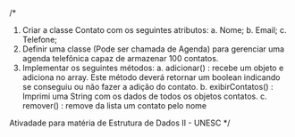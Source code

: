 /*
1. Criar a classe Contato com os seguintes atributos:
    a. Nome;
    b. Email;
    c. Telefone;
2. Definir uma classe (Pode ser chamada de Agenda) para gerenciar uma agenda telefônica capaz de armazenar 100 contatos.
3. Implementar os seguintes métodos:
    a. adicionar() : recebe um objeto e adiciona no array. Este método deverá
    retornar um boolean indicando se conseguiu ou não fazer a adição do
    contato.
    b. exibirContatos() : Imprimi uma String com os dados de todos os objetos
    contatos.
    c. remover() : remove da lista um contato pelo nome
    
  Ativadade para matéria de Estrutura de Dados II - UNESC
 */ 
